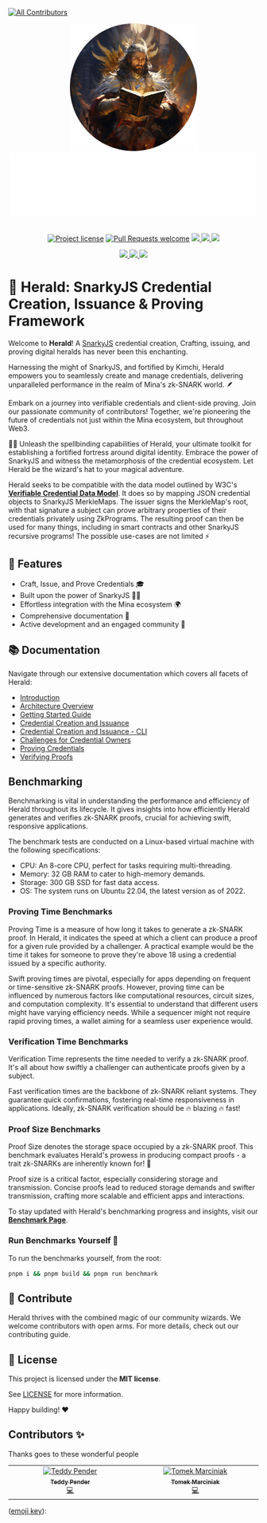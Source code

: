 <!-- markdownlint-disable -->
<!-- ALL-CONTRIBUTORS-BADGE:START - Do not remove or modify this section -->
[![All Contributors](https://img.shields.io/badge/all_contributors-2-orange.svg?style=flat-square)](#contributors-)
<!-- ALL-CONTRIBUTORS-BADGE:END -->
<div align="center">
  <img src="apps/docs/static/img/herald.png" height="256">
</div>
<div align="center">
  <img src="apps/docs/static/img/Herald-name.png" height="128">
</div>
<div align="center">
<br />
<!-- markdownlint-restore -->

[![Project license](https://img.shields.io/github/license/palladians/palladians.svg?style=flat-square)](LICENSE)
[![Pull Requests welcome](https://img.shields.io/badge/PRs-welcome-ff69b4.svg?style=flat-square)](https://github.com/palladians/herald/issues?q=is%3Aissue+is%3Aopen+label%3A%22help+wanted%22)
<a href="https://twitter.com/palladians_xyz">
<img src="https://img.shields.io/twitter/follow/palladians_xyz?style=social"/>
</a> <a href="https://github.com/palladians/herald">
<img src="https://img.shields.io/github/stars/palladians/herald?style=social"/>
</a> <a href="https://palladians.github.io/herald/">
<img src="https://img.shields.io/badge/Documentation-Website-yellow"/> </a>

<a href="https://palladians.github.io/herald/contribute">
<img src="https://img.shields.io/badge/Contributor%20starter%20pack-Doc-green?logo=github"/>
</a>

<a href="https://www.npmjs.com/package/herald-sdk">
<img src="https://img.shields.io/badge/NPM-Herald%20SDK-CB3837?style=for-the-badge&logo=npm&logoColor=white"/>
</a>

<a href="https://https://palladians.github.io/herald/benchmarks">
<img src="https://img.shields.io/badge/Benchmark-Performance-blue?logo=github-actions"/>
</a>
</div>

# 🪽 Herald: SnarkyJS Credential Creation, Issuance & Proving Framework

Welcome to **Herald**! A [SnarkyJS](https://docs.minaprotocol.com/zkapps/snarkyjs) credential creation, 
Crafting, issuing, and proving digital heralds has never been this enchanting.

Harnessing the might of SnarkyJS, and fortified by Kimchi, Herald empowers you to seamlessly create 
and manage credentials, delivering unparalleled performance in the realm of Mina's 
zk-SNARK world. 🪶

Embark on a journey into verifiable credentials and client-side proving. Join our passionate 
community of contributors! Together, we're pioneering the future of credentials not just within the 
Mina ecosystem, but throughout Web3.

🧙‍♂️ Unleash the spellbinding capabilities of Herald, your ultimate toolkit for establishing a fortified 
fortress around digital identity. Embrace the power of SnarkyJS and witness the metamorphosis of the 
credential ecosystem. Let Herald be the wizard's hat to your magical adventure.

Herald seeks to be compatible with the data model outlined by W3C's [**Verifiable Credential Data Model**](https://www.w3.org/TR/vc-data-model/).
It does so by mapping JSON credential objects to SnarkyJS MerkleMaps. The issuer signs the MerkleMap's root, 
with that signature a subject can prove arbitrary properties of their credentials privately using ZkPrograms. 
The resulting proof can then be used for many things, including in smart contracts and other SnarkyJS recursive
programs! The possible use-cases are not limited ⚡

## 🌌 Features
- Craft, Issue, and Prove Credentials 🎓
- Built upon the power of SnarkyJS 🧙‍♂️
- Effortless integration with the Mina ecosystem 🌍
- Comprehensive documentation 📖
- Active development and an engaged community 🌟

## 📚 Documentation
Navigate through our extensive documentation which covers all facets of Herald:

- [Introduction](https://palladians.github.io/herald/introduction)
- [Architecture Overview](https://palladians.github.io/herald/architecture)
- [Getting Started Guide](https://palladians.github.io/herald/build)
- [Credential Creation and Issuance](https://palladians.github.io/herald/build#create-credential-for-subject)
- [Credential Creation and Issuance - CLI](https://palladians.github.io/herald/build#cli-credential-creation-example)
- [Challenges for Credential Owners](https://palladians.github.io/herald/build#construct-challenge)
- [Proving Credentials](https://palladians.github.io/herald/build#prove-that-the-credential-can-satisfy-this-rule)
- [Verifying Proofs](https://palladians.github.io/herald/build#verify-the-proof-1)

## Benchmarking
Benchmarking is vital in understanding the performance and efficiency of Herald throughout its lifecycle. It gives insights into how efficiently Herald generates and verifies zk-SNARK proofs, crucial for achieving swift, responsive applications.

The benchmark tests are conducted on a Linux-based virtual machine with the following specifications:

- CPU: An 8-core CPU, perfect for tasks requiring multi-threading.
- Memory: 32 GB RAM to cater to high-memory demands.
- Storage: 300 GB SSD for fast data access.
- OS: The system runs on Ubuntu 22.04, the latest version as of 2022.

### Proving Time Benchmarks
Proving Time is a measure of how long it takes to generate a zk-SNARK proof. In Herald, it indicates the speed at which a client can produce a proof for a given rule provided by a challenger. A practical example would be the time it takes for someone to prove they're above 18 using a credential issued by a specific authority.

Swift proving times are pivotal, especially for apps depending on frequent or time-sensitive zk-SNARK proofs. However, proving time can be influenced by numerous factors like computational resources, circuit sizes, and computation complexity. It's essential to understand that different users might have varying efficiency needs. While a sequencer might not require rapid proving times, a wallet aiming for a seamless user experience would.

### Verification Time Benchmarks
Verification Time represents the time needed to verify a zk-SNARK proof. It's all about how swiftly a challenger can authenticate proofs given by a subject.

Fast verification times are the backbone of zk-SNARK reliant systems. They guarantee quick confirmations, fostering real-time responsiveness in applications. Ideally, zk-SNARK verification should be 🔥 blazing 🔥 fast!

### Proof Size Benchmarks
Proof Size denotes the storage space occupied by a zk-SNARK proof. This benchmark evaluates Herald's prowess in producing compact proofs - a trait zk-SNARKs are inherently known for! 🔎

Proof size is a critical factor, especially considering storage and transmission. Concise proofs lead to reduced storage demands and swifter transmission, crafting more scalable and efficient apps and interactions.

To stay updated with Herald's benchmarking progress and insights, visit our [**Benchmark Page**](https://palladians.github.io/herald/benchmarks).

### Run Benchmarks Yourself 🚀

To run the benchmarks yourself, from the root:
```bash
pnpm i && pnpm build && pnpm run benchmark
```

## 🤝 Contribute
Herald thrives with the combined magic of our community wizards. We welcome contributors with open arms. For more details, check out our contributing guide.

## 📖 License

This project is licensed under the **MIT license**.

See [LICENSE](LICENSE) for more information.

Happy building! ❤️ 

## Contributors ✨

Thanks goes to these wonderful people
<!-- ALL-CONTRIBUTORS-LIST:START - Do not remove or modify this section -->
<!-- prettier-ignore-start -->
<!-- markdownlint-disable -->
<table>
  <tbody>
    <tr>
      <td align="center" valign="top" width="14.28%"><a href="https://github.com/teddyjfpender"><img src="https://avatars.githubusercontent.com/u/92999717?v=4?s=100" width="100px;" alt="Teddy Pender"/><br /><sub><b>Teddy Pender</b></sub></a><br /><a href="https://github.com/palladians/herald/commits?author=teddyjfpender" title="Code">💻</a></td>
      <td align="center" valign="top" width="14.28%"><a href="https://bento.me/mrcnk"><img src="https://avatars.githubusercontent.com/u/16132011?v=4?s=100" width="100px;" alt="Tomek Marciniak"/><br /><sub><b>Tomek Marciniak</b></sub></a><br /><a href="https://github.com/palladians/herald/commits?author=mrcnk" title="Code">💻</a></td>
    </tr>
  </tbody>
</table>

<!-- markdownlint-restore -->
<!-- prettier-ignore-end -->

<!-- ALL-CONTRIBUTORS-LIST:END -->
([emoji key](https://allcontributors.org/docs/en/emoji-key)):